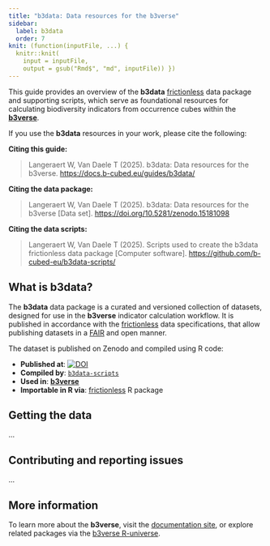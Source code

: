 ```yaml
---
title: "b3data: Data resources for the b3verse"
sidebar:
  label: b3data
  order: 7
knit: (function(inputFile, ...) {
  knitr::knit(
    input = inputFile,
    output = gsub("Rmd$", "md", inputFile)) })
---
```


<!-- b3data.md is generated from b3data.Rmd Please edit that file -->



This guide provides an overview of the **b3data** [frictionless](https://docs.ropensci.org/frictionless/) data package and supporting scripts, which serve as foundational resources for calculating biodiversity indicators from occurrence cubes within the [**b3verse**](https://docs.b-cubed.eu/guides/b3verse/).

If you use the **b3data** resources in your work, please cite the following:

**Citing this guide:**

> Langeraert W, Van Daele T (2025). b3data: Data resources for the b3verse. <https://docs.b-cubed.eu/guides/b3data/>

**Citing the data package:**

> Langeraert W, Van Daele T (2025). b3data: Data resources for the b3verse [Data set]. <https://doi.org/10.5281/zenodo.15181098>

**Citing the data scripts:**

> Langeraert W, Van Daele T (2025). Scripts used to create the b3data frictionless data package [Computer software]. <https://github.com/b-cubed-eu/b3data-scripts/>

## What is b3data?

The **b3data** data package is a curated and versioned collection of datasets, designed for use in the **b3verse** indicator calculation workflow. It is published in accordance with the [frictionless](https://docs.ropensci.org/frictionless/) data specifications, that allow publishing datasets in a [FAIR](https://www.go-fair.org/fair-principles/) and open manner.

The dataset is published on Zenodo and compiled using R code:

- **Published at**:
  [![DOI](https://zenodo.org/badge/DOI/10.5281/zenodo.15181097.svg)](https://doi.org/10.5281/zenodo.15181097)
- **Compiled by**: [`b3data-scripts`](https://github.com/b-cubed-eu/b3data-scripts)
- **Used in**: [**b3verse**](https://docs.b-cubed.eu/guides/b3verse/)
- **Importable in R via**:
  [frictionless](https://docs.ropensci.org/frictionless/) R package

## Getting the data

...

## Contributing and reporting issues

...

## More information

To learn more about the **b3verse**, visit the [documentation site](https://docs.b-cubed.eu/guides/b3verse/), or explore related packages via the [b3verse R-universe](https://b-cubed-eu.r-universe.dev/).
